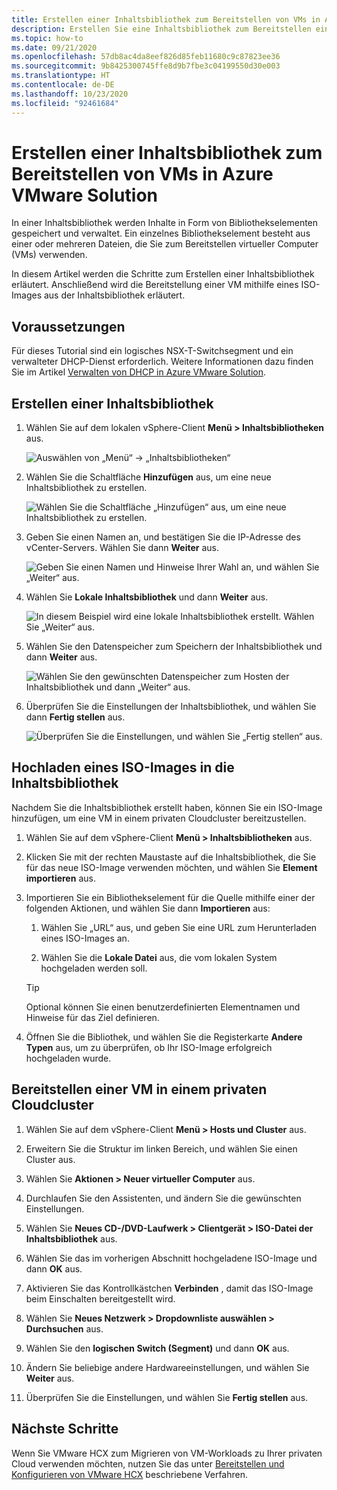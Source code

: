 ```yaml
---
title: Erstellen einer Inhaltsbibliothek zum Bereitstellen von VMs in Azure VMware Solution
description: Erstellen Sie eine Inhaltsbibliothek zum Bereitstellen einer VM in einer privaten Azure VMware Solution-Cloud.
ms.topic: how-to
ms.date: 09/21/2020
ms.openlocfilehash: 57db8ac4da8eef826d85feb11680c9c87823ee36
ms.sourcegitcommit: 9b8425300745ffe8d9b7fbe3c04199550d30e003
ms.translationtype: HT
ms.contentlocale: de-DE
ms.lasthandoff: 10/23/2020
ms.locfileid: "92461684"
---
```

# <a name="create-a-content-library-to-deploy-vms-in-azure-vmware-solution"></a>Erstellen einer Inhaltsbibliothek zum Bereitstellen von VMs in Azure VMware Solution

In einer Inhaltsbibliothek werden Inhalte in Form von Bibliothekselementen gespeichert und verwaltet. Ein einzelnes Bibliothekselement besteht aus einer oder mehreren Dateien, die Sie zum Bereitstellen virtueller Computer (VMs) verwenden. 

In diesem Artikel werden die Schritte zum Erstellen einer Inhaltsbibliothek erläutert.  Anschließend wird die Bereitstellung einer VM mithilfe eines ISO-Images aus der Inhaltsbibliothek erläutert.

## <a name="prerequisites"></a>Voraussetzungen

Für dieses Tutorial sind ein logisches NSX-T-Switchsegment und ein verwalteter DHCP-Dienst erforderlich.  Weitere Informationen dazu finden Sie im Artikel [Verwalten von DHCP in Azure VMware Solution](manage-dhcp.md).

## <a name="create-a-content-library"></a>Erstellen einer Inhaltsbibliothek

1. Wählen Sie auf dem lokalen vSphere-Client **Menü > Inhaltsbibliotheken** aus.

   ![Auswählen von „Menü“ -> „Inhaltsbibliotheken“](./media/content-library/vsphere-menu-content-libraries.png)

1. Wählen Sie die Schaltfläche **Hinzufügen** aus, um eine neue Inhaltsbibliothek zu erstellen.

   ![Wählen Sie die Schaltfläche „Hinzufügen“ aus, um eine neue Inhaltsbibliothek zu erstellen.](./media/content-library/create-new-content-library.png)

1. Geben Sie einen Namen an, und bestätigen Sie die IP-Adresse des vCenter-Servers. Wählen Sie dann **Weiter** aus.

   ![Geben Sie einen Namen und Hinweise Ihrer Wahl an, und wählen Sie „Weiter“ aus.](./media/content-library/new-content-library-step1.png)

1. Wählen Sie **Lokale Inhaltsbibliothek** und dann **Weiter** aus.

   ![In diesem Beispiel wird eine lokale Inhaltsbibliothek erstellt. Wählen Sie „Weiter“ aus.](./media/content-library/new-content-library-step2.png)

1. Wählen Sie den Datenspeicher zum Speichern der Inhaltsbibliothek und dann **Weiter** aus.

   ![Wählen Sie den gewünschten Datenspeicher zum Hosten der Inhaltsbibliothek und dann „Weiter“ aus.](./media/content-library/new-content-library-step3.png)

1. Überprüfen Sie die Einstellungen der Inhaltsbibliothek, und wählen Sie dann **Fertig stellen** aus.

   ![Überprüfen Sie die Einstellungen, und wählen Sie „Fertig stellen“ aus.](./media/content-library/new-content-library-step4.png)

## <a name="upload-an-iso-image-to-the-content-library"></a>Hochladen eines ISO-Images in die Inhaltsbibliothek

Nachdem Sie die Inhaltsbibliothek erstellt haben, können Sie ein ISO-Image hinzufügen, um eine VM in einem privaten Cloudcluster bereitzustellen. 

1. Wählen Sie auf dem vSphere-Client **Menü > Inhaltsbibliotheken** aus.

1. Klicken Sie mit der rechten Maustaste auf die Inhaltsbibliothek, die Sie für das neue ISO-Image verwenden möchten, und wählen Sie **Element importieren** aus.

1. Importieren Sie ein Bibliothekselement für die Quelle mithilfe einer der folgenden Aktionen, und wählen Sie dann **Importieren** aus:
   1. Wählen Sie „URL“ aus, und geben Sie eine URL zum Herunterladen eines ISO-Images an.

   1. Wählen Sie die **Lokale Datei** aus, die vom lokalen System hochgeladen werden soll.

   > [!TIP]
   > Optional können Sie einen benutzerdefinierten Elementnamen und Hinweise für das Ziel definieren.

1. Öffnen Sie die Bibliothek, und wählen Sie die Registerkarte **Andere Typen** aus, um zu überprüfen, ob Ihr ISO-Image erfolgreich hochgeladen wurde.


## <a name="deploy-a-vm-to-a-private-cloud-cluster"></a>Bereitstellen einer VM in einem privaten Cloudcluster

1. Wählen Sie auf dem vSphere-Client **Menü > Hosts und Cluster** aus.

1. Erweitern Sie die Struktur im linken Bereich, und wählen Sie einen Cluster aus.

1. Wählen Sie **Aktionen > Neuer virtueller Computer** aus.

1. Durchlaufen Sie den Assistenten, und ändern Sie die gewünschten Einstellungen.

1. Wählen Sie **Neues CD-/DVD-Laufwerk > Clientgerät > ISO-Datei der Inhaltsbibliothek** aus.

1. Wählen Sie das im vorherigen Abschnitt hochgeladene ISO-Image und dann **OK** aus.

1. Aktivieren Sie das Kontrollkästchen **Verbinden** , damit das ISO-Image beim Einschalten bereitgestellt wird.

1. Wählen Sie **Neues Netzwerk > Dropdownliste auswählen > Durchsuchen** aus.

1. Wählen Sie den **logischen Switch (Segment)** und dann **OK** aus.

1. Ändern Sie beliebige andere Hardwareeinstellungen, und wählen Sie **Weiter** aus.

1. Überprüfen Sie die Einstellungen, und wählen Sie **Fertig stellen** aus.


## <a name="next-steps"></a>Nächste Schritte

Wenn Sie VMware HCX zum Migrieren von VM-Workloads zu Ihrer privaten Cloud verwenden möchten, nutzen Sie das unter [Bereitstellen und Konfigurieren von VMware HCX](tutorial-deploy-vmware-hcx.md) beschriebene Verfahren.

<!-- LINKS - external-->

<!-- LINKS - internal -->
